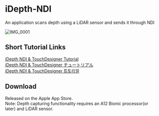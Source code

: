 # iDepth-NDI
An application scans depth using a LiDAR sensor and sends it through NDI    

![IMG_0001](https://github.com/user-attachments/assets/0f097236-4d49-4097-a652-decd29c5fd9a)

## Short Tutorial Links    
<a href="https://www.gwangyulee.com/p/idepth-ndi-tutorial-en.html" target="_blank">iDepth NDI & TouchDesigner Tutorial</a>    
<a href="https://www.gwangyulee.com/p/idepth-ndi-tutorial-jp.html" target="_blank">iDepth NDI & TouchDesigner チュートリアル</a>    
<a href="https://www.gwangyulee.com/p/idepth-ndi-tutorial-kr.html" target="_blank">iDepth NDI & TouchDesigner 튜토리얼</a>    

## Download
Released on the Apple App Store.    
Note: Depth capturing functionality requires an A12 Bionic processor(or later) and LiDAR sensor.    
